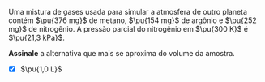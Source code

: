 Uma mistura de gases usada para simular a atmosfera de outro planeta contém $\pu{376 mg}$ de metano, $\pu{154 mg}$ de argônio e $\pu{252 mg}$ de nitrogênio. A pressão parcial do nitrogênio em $\pu{300 K}$ é $\pu{21,3 kPa}$.

**Assinale** a alternativa que mais se aproxima do volume da amostra.

- [x] $\pu{1,0 L}$

